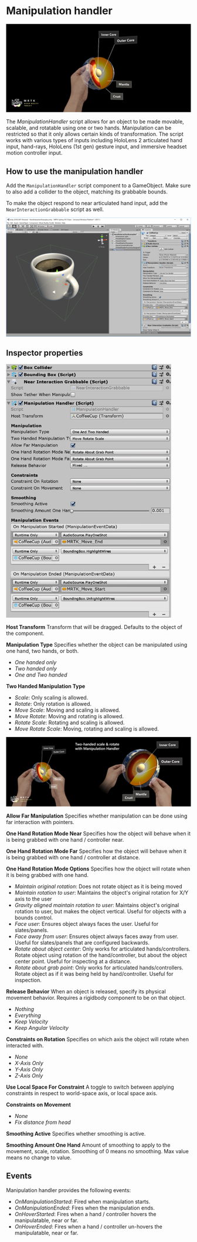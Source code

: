 # Manipulation handler

![Manipulation handler Main](Images/ManipulationHandler/MRTK_Manipulation_Main.png)

The *ManipulationHandler* script allows for an object to be made movable, scalable, and rotatable using one or two hands. Manipulation can be restricted so that it only allows certain kinds of transformation. The script works with various types of inputs including HoloLens 2 articulated hand input, hand-rays, HoloLens (1st gen) gesture input, and immersive headset motion controller input.

## How to use the manipulation handler

Add the `ManipulationHandler` script component to a GameObject. Make sure to also add a collider to the object, matching its grabbable bounds.

To make the object respond to near articulated hand input, add the `NearInteractionGrabbable` script as well.

![Manipulation Handler How to](Images/ManipulationHandler/MRTK_ManipulationHandler_Howto.png)

## Inspector properties

<img src="Images/ManipulationHandler/MRTK_ManipulationHandler_Structure.png" width="450" alt="Manipulation Handler Structure">

**Host Transform**
Transform that will be dragged. Defaults to the object of the component.

**Manipulation Type**
Specifies whether the object can be manipulated using one hand, two hands, or both.

* *One handed only*
* *Two handed only*
* *One and Two handed*

**Two Handed Manipulation Type**

* *Scale*: Only scaling is allowed.
* *Rotate*: Only rotation is allowed.
* *Move Scale*: Moving and scaling is allowed.
* *Move Rotate*: Moving and rotating is allowed.
* *Rotate Scale*: Rotating and scaling is allowed.
* *Move Rotate Scale*: Moving, rotating and scaling is allowed.

![Manipulation Handler Two Handed](Images/ManipulationHandler/MRTK_ManipulationHandler_TwoHanded.jpg)

**Allow Far Manipulation**
Specifies whether manipulation can be done using far interaction with pointers.

**One Hand Rotation Mode Near**
Specifies how the object will behave when it is being grabbed with one hand / controller near.

**One Hand Rotation Mode Far**
Specifies how the object will behave when it is being grabbed with one hand / controller at distance.

**One Hand Rotation Mode Options**
Specifies how the object will rotate when it is being grabbed with one hand.

* *Maintain original rotation*: Does not rotate object as it is being moved
* *Maintain rotation to user*: Maintains the object's original rotation for X/Y axis to the user
* *Gravity aligned maintain rotation to user*: Maintains object's original rotation to user, but makes the object vertical. Useful for objects with a bounds control.
* *Face user*: Ensures object always faces the user. Useful for slates/panels.
* *Face away from user*: Ensures object always faces away from user. Useful for slates/panels that are configured backwards.
* *Rotate about object center*:  Only works for articulated hands/controllers. Rotate object using rotation of the hand/controller, but about the object center point. Useful for inspecting at a distance.
* *Rotate about grab point*:  Only works for articulated hands/controllers. Rotate object as if it was being held by hand/controller. Useful for inspection.

**Release Behavior**
When an object is released, specify its physical movement behavior. Requires a rigidbody component to be on that object.

* *Nothing*
* *Everything*
* *Keep Velocity*
* *Keep Angular Velocity*

**Constraints on Rotation**
Specifies on which axis the object will rotate when interacted with.

* *None*
* *X-Axis Only*
* *Y-Axis Only*
* *Z-Axis Only*

**Use Local Space For Constraint**
A toggle to switch between applying constraints in respect to world-space axis, or local space axis.

**Constraints on Movement**

* *None*
* *Fix distance from head*

**Smoothing Active**
Specifies whether smoothing is active.

**Smoothing Amount One Hand**
Amount of smoothing to apply to the movement, scale, rotation. Smoothing of 0 means no smoothing. Max value means no change to value.

## Events

Manipulation handler provides the following events:

* *OnManipulationStarted*: Fired when manipulation starts.
* *OnManipulationEnded*: Fires when the manipulation ends.
* *OnHoverStarted*: Fires when a hand / controller hovers the manipulatable, near or far.
* *OnHoverEnded*: Fires when a hand / controller un-hovers the manipulatable, near or far.

